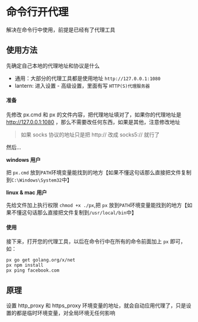 # 命令行开代理

解决在命令行中使用，前提是已经有了代理工具

## 使用方法

先确定自己本地的代理地址和协议是什么

* 通用：大部分的代理工具都是使用地址 `http://127.0.0.1:1080`
* lantern: 进入设置 - 高级设置，里面有写 `HTTP(S)代理服务器`


#### 准备

先修改 px.cmd 和 px 的文件内容，把代理地址填对了，如果你的代理地址是 http://127.0.0.1:1080 ，那么不需要改任何东西，如果是其他，注意修改地址

> 如果 socks 协议的地址只是把 http:// 改成 socks5:// 就行了

然后...

**windows 用户**

把 `px.cmd` 放到`PATH`环境变量能找到的地方【如果不懂这句话那么直接把文件复制到`C:\Windows\System32`中】

**linux & mac 用户**

先给文件加上执行权限 `chmod +x ./px`,把 `px` 放到`PATH`环境变量能找到的地方【如果不懂这句话那么直接把文件复制到`/usr/local/bin`中】

#### 使用

接下来，打开您的代理工具，以后在命令行中在所有的命令前面加上 `px` 即可，如：

```
px go get golang.org/x/net
px npm install
px ping facebook.com
```

## 原理

设置 http_proxy 和 https_proxy 环境变量的地址，就会自动应用代理了，只是设置的都是临时环境变量，对全局环境无任何影响
